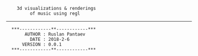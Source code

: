 
        3d visualizations & renderings
             of music using regl
         
   ----------------------------------
      ***------------**------------***   
           AUTHOR : Ruslan Pantaev
             DATE : 2018-2-6
          VERSION : 0.0.1
      ***------------**------------***
